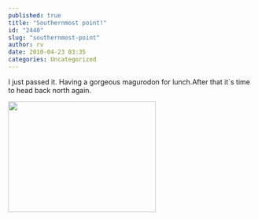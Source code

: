```yaml
---
published: true
title: "Southernmost point!"
id: "2440"
slug: "southernmost-point"
author: rv
date: 2010-04-23 03:35
categories: Uncategorized
---
```

I just passed it. Having a gorgeous magurodon for lunch.After that it`s time to head back north again.

<a href="https://s3.amazonaws.com/cfwblog/uploads/2010/04/ts2b0524.jpg"><img src="https://s3.amazonaws.com/cfwblog/uploads/2010/04/ts2b0524.jpg?w=300" alt="" title="ts2b0524" width="300" height="225" class="alignnone size-medium wp-image-2441" /></a>